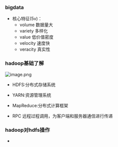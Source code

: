 
### bigdata
* 核心特征(5v)：
  * volume 数据量大
  * variety 多样化
  * value 低价值密度
  * velocity 速度快
  * veracity 真实性

### hadoop基础了解

![image.png](https://upload-images.jianshu.io/upload_images/14466577-516883c8151b2def.png?imageMogr2/auto-orient/strip%7CimageView2/2/w/1240)

* HDFS:分布式存储系统
* YARN:资源管理系统
* MapReduce:分布式计算框架

* RPC 远程过程调用，为客户端和服务器通信进行传递


### hadoop对hdfs操作

* 
  



